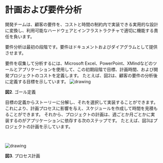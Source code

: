 # 計画および要件分析

開発チームは、顧客の要件を、コストと時間の制約内で実装できる実用的な設計に変換し、利用可能なハードウェアとインフラストラクチャで適切に機能する責任を負います。

要件分析は最初の段階です。要件はドキュメントおよびダイアグラムとして提供させます。

要件を収集して分析するには、Microsoft Excel、PowerPoint、XMindなどのツールとアプリケーションを使用して、この初期段階で目標、計画時間、および開発プロジェクトのコストを定義します。 たとえば、図2は、顧客の要件の分析後に定義する目標を示しています。
<img src="~@assets/image/plan_analysis_defininggoal.png" alt="drawing" width="" height=""/><br />

**図2**. ゴール定義  

目標の定義からストーリーに分解し、それを選択して実装することができます。これにより、計画プロセスに影響を与え、スケジュールを作成して時間を見積もることができます。 それから、プロジェクトの計画は、週ごとか月ごとかに実装するのがアプリケーションに依存する次のステップです。 たとえば、図3はプロジェクトの計画を示しています。

<br />

<img src="~@assets/image/planning_analysis.png" alt="drawing" width="" height=""/><br />

**図3**. プロセス計画
